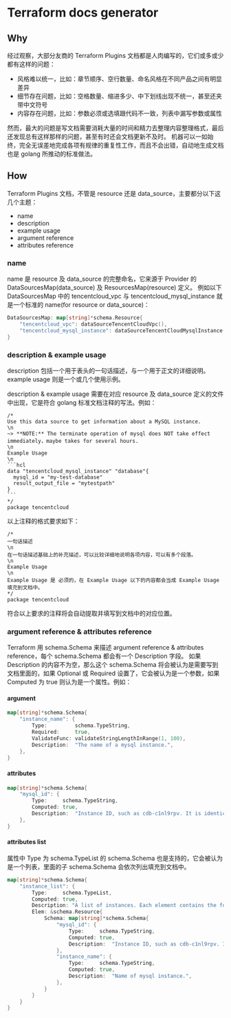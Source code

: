 # Terraform docs generator

## Why

经过观察，大部分友商的 Terraform Plugins 文档都是人肉编写的，它们或多或少都有这样的问题：

* 风格难以统一，比如：章节顺序、空行数量、命名风格在不同产品之间有明显差异
* 细节存在问题，比如：空格数量、缩进多少、中下划线出现不统一，甚至还夹带中文符号
* 内容存在问题，比如：参数必须或选填跟代码不一致，列表中漏写参数或属性

然而，最大的问题是写文档需要消耗大量的时间和精力去整理内容整理格式，最后还发现总有这样那样的问题，甚至有时还会文档更新不及时。
机器可以一如始终，完全无误差地完成各项有规律的重复性工作，而且不会出错，自动地生成文档也是 golang 所推动的标准做法。

## How

Terraform Plugins 文档，不管是 resource 还是 data_source，主要都分以下这几个主题：

* name
* description
* example usage
* argument reference
* attributes reference

### name

name 是 resource 及 data_source 的完整命名，它来源于 Provider 的 DataSourcesMap(data_source) 及 ResourcesMap(resource) 定义。
例如以下 DataSourcesMap 中的 tencentcloud_vpc 与 tencentcloud_mysql_instance 就是一个标准的 name(for resource or data_source)：

```go
DataSourcesMap: map[string]*schema.Resource{
    "tencentcloud_vpc": dataSourceTencentCloudVpc(),
    "tencentcloud_mysql_instance": dataSourceTencentCloudMysqlInstance(),
}
```

### description & example usage

description 包括一个用于表头的一句话描述，与一个用于正文的详细说明。
example usage 则是一个或几个使用示例。

description & example usage 需要在对应 resource 及 data_source 定义的文件中出现，它是符合 golang 标准文档注释的写法。例如：

    /*
    Use this data source to get information about a MySQL instance.
    \n
    ~> **NOTE:** The terminate operation of mysql does NOT take effect immediately，maybe takes for several hours.
    \n
    Example Usage
    \n
    ```hcl
    data "tencentcloud_mysql_instance" "database"{
      mysql_id = "my-test-database"
      result_output_file = "mytestpath"
    }
    ```
    */
    package tencentcloud

以上注释的格式要求如下：

    /*
    一句话描述
    \n
    在一句话描述基础上的补充描述，可以比较详细地说明各项内容，可以有多个段落。
    \n
    Example Usage
    \n
    Example Usage 是 必须的，在 Example Usage 以下的内容都会当成 Example Usage 填充到文档中。
    */
    package tencentcloud

符合以上要求的注释将会自动提取并填写到文档中的对应位置。

### argument reference & attributes reference

Terraform 用 schema.Schema 来描述 argument reference & attributes reference，每个 schema.Schema 都会有一个 Description 字段。
如果 Description 的内容不为空，那么这个 schema.Schema 将会被认为是需要写到文档里面的，如果 Optional 或 Required 设置了，它会被认为是一个参数，如果 Computed 为 true 则认为是一个属性。例如：

#### argument

```go
map[string]*schema.Schema{
    "instance_name": {
        Type:         schema.TypeString,
        Required:     true,
        ValidateFunc: validateStringLengthInRange(1, 100),
        Description:  "The name of a mysql instance.",
    },
}
```

#### attributes

```go
map[string]*schema.Schema{
    "mysql_id": {
        Type:     schema.TypeString,
        Computed: true,
        Description:  "Instance ID, such as cdb-c1nl9rpv. It is identical to the instance ID displayed in the database console page.",
    },
}
```

#### attributes list

属性中 Type 为 schema.TypeList 的 schema.Schema 也是支持的，它会被认为是一个列表，里面的子 schema.Schema 会依次列出填充到文档中。

```go
map[string]*schema.Schema{
    "instance_list": {
        Type:     schema.TypeList,
        Computed: true,
        Description: "A list of instances. Each element contains the following attributes:",
        Elem: &schema.Resource{
            Schema: map[string]*schema.Schema{
                "mysql_id": {
                    Type:     schema.TypeString,
                    Computed: true,
                    Description:  "Instance ID, such as cdb-c1nl9rpv. It is identical to the instance ID displayed in the database console page.",
                },
                "instance_name": {
                    Type:     schema.TypeString,
                    Computed: true,
                    Description:  "Name of mysql instance.",
                },
            }
        }
    }
}
```
